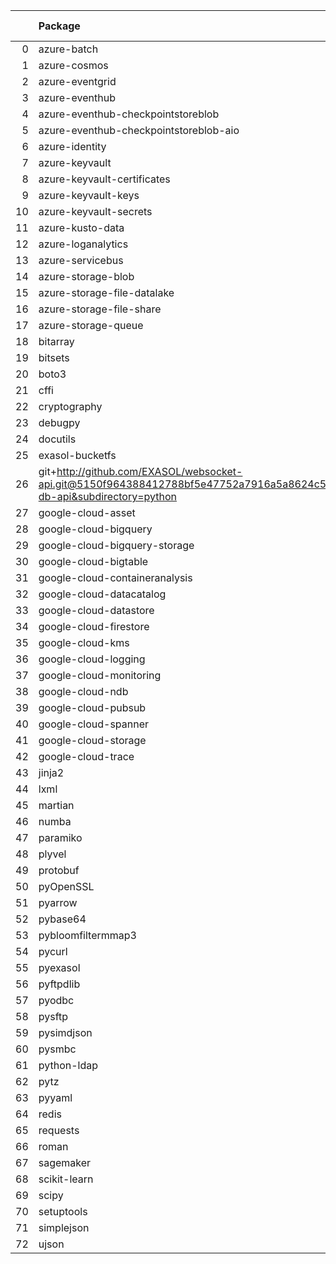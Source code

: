 <!-- markdown-link-check-disable -->

|    | Package                                                                                                                       | Version in 6.1.0     | Version in 7.0.0     | Status   |
|---:|:------------------------------------------------------------------------------------------------------------------------------|:---------------------|:---------------------|:---------|
|  0 | azure-batch                                                                                                                   | 11.0.0               | 11.0.0               |          |
|  1 | azure-cosmos                                                                                                                  | 4.2.0                | 4.2.0                |          |
|  2 | azure-eventgrid                                                                                                               | 4.7.1                | 4.7.1                |          |
|  3 | azure-eventhub                                                                                                                | 5.7.0                | 5.7.0                |          |
|  4 | azure-eventhub-checkpointstoreblob                                                                                            | 1.1.4                | 1.1.4                |          |
|  5 | azure-eventhub-checkpointstoreblob-aio                                                                                        | 1.1.4                | 1.1.4                |          |
|  6 | azure-identity                                                                                                                | 1.6.1                | 1.6.1                |          |
|  7 | azure-keyvault                                                                                                                | 4.1.0                | 4.1.0                |          |
|  8 | azure-keyvault-certificates                                                                                                   | 4.3.0                | 4.3.0                |          |
|  9 | azure-keyvault-keys                                                                                                           | 4.4.0                | 4.4.0                |          |
| 10 | azure-keyvault-secrets                                                                                                        | 4.3.0                | 4.3.0                |          |
| 11 | azure-kusto-data                                                                                                              | 2.3.2                | 2.3.2                |          |
| 12 | azure-loganalytics                                                                                                            | 0.1.1                | 0.1.1                |          |
| 13 | azure-servicebus                                                                                                              | 7.5.0                | 7.5.0                |          |
| 14 | azure-storage-blob                                                                                                            | 12.9.0               | 12.9.0               |          |
| 15 | azure-storage-file-datalake                                                                                                   | 12.5.0               | 12.5.0               |          |
| 16 | azure-storage-file-share                                                                                                      | 12.6.0               | 12.6.0               |          |
| 17 | azure-storage-queue                                                                                                           | 12.1.6               | 12.1.6               |          |
| 18 | bitarray                                                                                                                      | 2.3.5                | 2.3.5                |          |
| 19 | bitsets                                                                                                                       | 0.8.3                | 0.8.3                |          |
| 20 | boto3                                                                                                                         | 1.26.125             | 1.26.125             |          |
| 21 | cffi                                                                                                                          | 1.15.0               | 1.15.0               |          |
| 22 | cryptography                                                                                                                  | 40.0.2               | 40.0.2               |          |
| 23 | debugpy                                                                                                                       | 1.6.7                | 1.6.7                |          |
| 24 | docutils                                                                                                                      | 0.18.1               | 0.18.1               |          |
| 25 | exasol-bucketfs                                                                                                               | 0.8.0                | 0.8.0                |          |
| 26 | git+http://github.com/EXASOL/websocket-api.git@5150f964388412788bf5e47752a7916a5a8624c5#egg=exasol-db-api&subdirectory=python | No version specified | No version specified |          |
| 27 | google-cloud-asset                                                                                                            | 3.7.1                | 3.7.1                |          |
| 28 | google-cloud-bigquery                                                                                                         | 2.32.0               | 2.32.0               |          |
| 29 | google-cloud-bigquery-storage                                                                                                 | 2.11.0               | 2.11.0               |          |
| 30 | google-cloud-bigtable                                                                                                         | 2.4.0                | 2.4.0                |          |
| 31 | google-cloud-containeranalysis                                                                                                | 2.6.3                | 2.6.3                |          |
| 32 | google-cloud-datacatalog                                                                                                      | 3.6.2                | 3.6.2                |          |
| 33 | google-cloud-datastore                                                                                                        | 1.15.3               | 1.15.3               |          |
| 34 | google-cloud-firestore                                                                                                        | 2.3.4                | 2.3.4                |          |
| 35 | google-cloud-kms                                                                                                              | 2.10.1               | 2.10.1               |          |
| 36 | google-cloud-logging                                                                                                          | 2.7.0                | 2.7.0                |          |
| 37 | google-cloud-monitoring                                                                                                       | 2.8.0                | 2.8.0                |          |
| 38 | google-cloud-ndb                                                                                                              | 1.11.1               | 1.11.1               |          |
| 39 | google-cloud-pubsub                                                                                                           | 2.9.0                | 2.9.0                |          |
| 40 | google-cloud-spanner                                                                                                          | 3.12.1               | 3.12.1               |          |
| 41 | google-cloud-storage                                                                                                          | 2.0.0                | 2.0.0                |          |
| 42 | google-cloud-trace                                                                                                            | 1.5.1                | 1.5.1                |          |
| 43 | jinja2                                                                                                                        | 3.0.3                | 3.0.3                |          |
| 44 | lxml                                                                                                                          | 4.9.1                | 4.9.1                |          |
| 45 | martian                                                                                                                       | 1.4                  | 1.4                  |          |
| 46 | numba                                                                                                                         | 0.57.0               | 0.57.0               |          |
| 47 | paramiko                                                                                                                      | 3.1.0                | 3.1.0                |          |
| 48 | plyvel                                                                                                                        | 1.5.0                | 1.5.0                |          |
| 49 | protobuf                                                                                                                      | 3.20.3               | 3.20.3               |          |
| 50 | pyOpenSSL                                                                                                                     | 23.1.1               | 23.1.1               |          |
| 51 | pyarrow                                                                                                                       | 12.0.0               | 12.0.0               |          |
| 52 | pybase64                                                                                                                      | 1.2.1                | 1.2.1                |          |
| 53 | pybloomfiltermmap3                                                                                                            | 0.5.5                | 0.5.5                |          |
| 54 | pycurl                                                                                                                        | 7.44.1               | 7.44.1               |          |
| 55 | pyexasol                                                                                                                      | 0.25.2               | 0.25.2               |          |
| 56 | pyftpdlib                                                                                                                     | 1.5.6                | 1.5.6                |          |
| 57 | pyodbc                                                                                                                        | 4.0.32               | 4.0.32               |          |
| 58 | pysftp                                                                                                                        | 0.2.9                | 0.2.9                |          |
| 59 | pysimdjson                                                                                                                    | 5.0.2                | 5.0.2                |          |
| 60 | pysmbc                                                                                                                        | 1.0.23               | 1.0.23               |          |
| 61 | python-ldap                                                                                                                   | 3.4.3                | 3.4.3                |          |
| 62 | pytz                                                                                                                          | 2023.3               | 2023.3               |          |
| 63 | pyyaml                                                                                                                        | 5.4.1                | 5.4.1                |          |
| 64 | redis                                                                                                                         | 4.5.4                | 4.5.4                |          |
| 65 | requests                                                                                                                      | 2.27.1               | 2.27.1               |          |
| 66 | roman                                                                                                                         | 3.3                  | 3.3                  |          |
| 67 | sagemaker                                                                                                                     | 2.151.0              | 2.151.0              |          |
| 68 | scikit-learn                                                                                                                  | 1.2.2                | 1.2.2                |          |
| 69 | scipy                                                                                                                         | 1.10.1               | 1.10.1               |          |
| 70 | setuptools                                                                                                                    | 65.5.1               | 65.5.1               |          |
| 71 | simplejson                                                                                                                    | 3.17.6               | 3.17.6               |          |
| 72 | ujson                                                                                                                         | 5.4.0                | 5.4.0                |          |